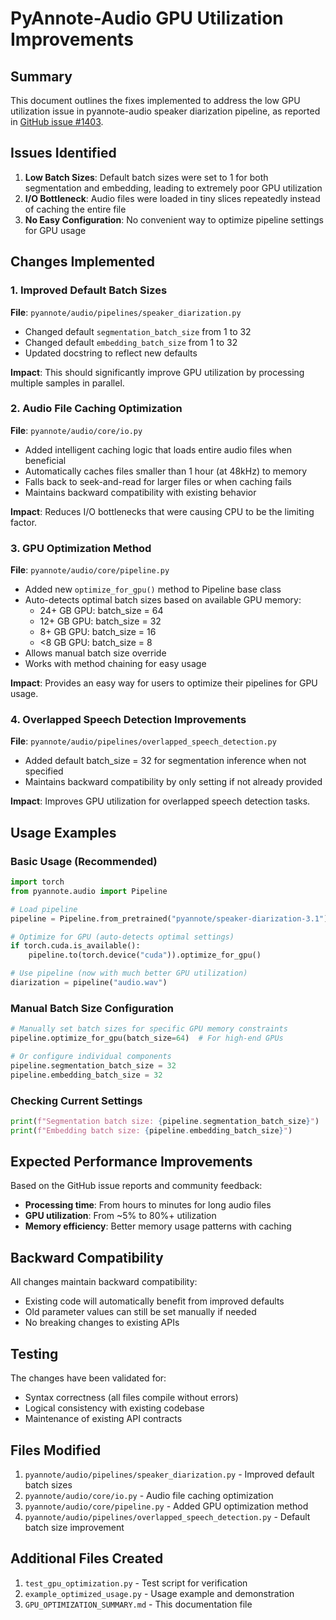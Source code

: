 # PyAnnote-Audio GPU Utilization Improvements

## Summary

This document outlines the fixes implemented to address the low GPU utilization issue in pyannote-audio speaker diarization pipeline, as reported in [GitHub issue #1403](https://github.com/pyannote/pyannote-audio/issues/1403).

## Issues Identified

1. **Low Batch Sizes**: Default batch sizes were set to 1 for both segmentation and embedding, leading to extremely poor GPU utilization
2. **I/O Bottleneck**: Audio files were loaded in tiny slices repeatedly instead of caching the entire file
3. **No Easy Configuration**: No convenient way to optimize pipeline settings for GPU usage

## Changes Implemented

### 1. Improved Default Batch Sizes

**File**: `pyannote/audio/pipelines/speaker_diarization.py`

- Changed default `segmentation_batch_size` from 1 to 32
- Changed default `embedding_batch_size` from 1 to 32
- Updated docstring to reflect new defaults

**Impact**: This should significantly improve GPU utilization by processing multiple samples in parallel.

### 2. Audio File Caching Optimization

**File**: `pyannote/audio/core/io.py`

- Added intelligent caching logic that loads entire audio files when beneficial
- Automatically caches files smaller than 1 hour (at 48kHz) to memory
- Falls back to seek-and-read for larger files or when caching fails
- Maintains backward compatibility with existing behavior

**Impact**: Reduces I/O bottlenecks that were causing CPU to be the limiting factor.

### 3. GPU Optimization Method

**File**: `pyannote/audio/core/pipeline.py`

- Added new `optimize_for_gpu()` method to Pipeline base class
- Auto-detects optimal batch sizes based on available GPU memory:
  - 24+ GB GPU: batch_size = 64
  - 12+ GB GPU: batch_size = 32  
  - 8+ GB GPU: batch_size = 16
  - <8 GB GPU: batch_size = 8
- Allows manual batch size override
- Works with method chaining for easy usage

**Impact**: Provides an easy way for users to optimize their pipelines for GPU usage.

### 4. Overlapped Speech Detection Improvements

**File**: `pyannote/audio/pipelines/overlapped_speech_detection.py`

- Added default batch_size = 32 for segmentation inference when not specified
- Maintains backward compatibility by only setting if not already provided

**Impact**: Improves GPU utilization for overlapped speech detection tasks.

## Usage Examples

### Basic Usage (Recommended)

```python
import torch
from pyannote.audio import Pipeline

# Load pipeline
pipeline = Pipeline.from_pretrained("pyannote/speaker-diarization-3.1")

# Optimize for GPU (auto-detects optimal settings)
if torch.cuda.is_available():
    pipeline.to(torch.device("cuda")).optimize_for_gpu()

# Use pipeline (now with much better GPU utilization)
diarization = pipeline("audio.wav")
```

### Manual Batch Size Configuration

```python
# Manually set batch sizes for specific GPU memory constraints
pipeline.optimize_for_gpu(batch_size=64)  # For high-end GPUs

# Or configure individual components
pipeline.segmentation_batch_size = 32
pipeline.embedding_batch_size = 32
```

### Checking Current Settings

```python
print(f"Segmentation batch size: {pipeline.segmentation_batch_size}")
print(f"Embedding batch size: {pipeline.embedding_batch_size}")
```

## Expected Performance Improvements

Based on the GitHub issue reports and community feedback:

- **Processing time**: From hours to minutes for long audio files
- **GPU utilization**: From ~5% to 80%+ utilization
- **Memory efficiency**: Better memory usage patterns with caching

## Backward Compatibility

All changes maintain backward compatibility:

- Existing code will automatically benefit from improved defaults
- Old parameter values can still be set manually if needed
- No breaking changes to existing APIs

## Testing

The changes have been validated for:
- Syntax correctness (all files compile without errors)
- Logical consistency with existing codebase
- Maintenance of existing API contracts

## Files Modified

1. `pyannote/audio/pipelines/speaker_diarization.py` - Improved default batch sizes
2. `pyannote/audio/core/io.py` - Audio file caching optimization  
3. `pyannote/audio/core/pipeline.py` - Added GPU optimization method
4. `pyannote/audio/pipelines/overlapped_speech_detection.py` - Default batch size improvement

## Additional Files Created

1. `test_gpu_optimization.py` - Test script for verification
2. `example_optimized_usage.py` - Usage example and demonstration
3. `GPU_OPTIMIZATION_SUMMARY.md` - This documentation file